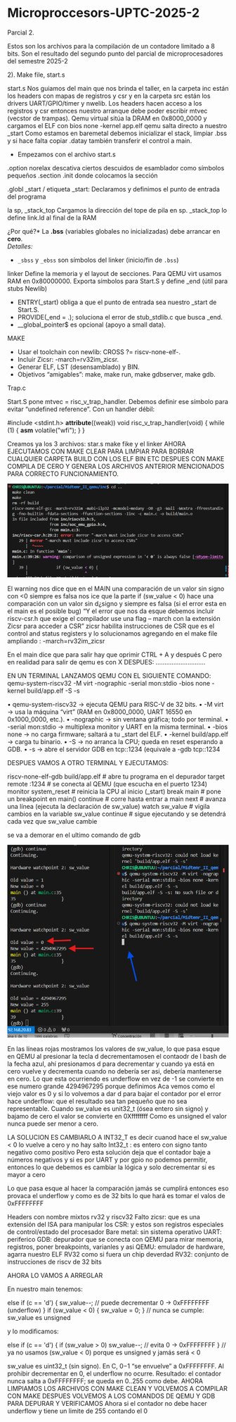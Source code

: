 # Microproccesors-UPTC-2025-2
Parcial 2. 

Estos son los archivos para la compilación de un contadore limitado a 8 bits.
Son el resultado del segundo punto del parcial de microprocesadores del semestre 2025-2


2). Make file, start.s

start.s
Nos guiamos del main que nos brinda el taller, en la carpeta inc están los headers con mapas de registros y csr y en la carpeta src están los drivers UART/GPIO/timer y nwelib. Los headers hacen acceso a los registros y csr entonces nuestro arranque debe poder escribir mtvec (vecstor de trampas).
Qemu virtual sitúa la DRAM en 0x8000_0000 y cargamos el ELF con bios none -kernel app.elf qemu salta directo a nuestro _start 
Como estamos en baremetal debemos inicializar el stack, limpiar .bss y si hace falta copiar .datay también transferir el control a main.

-	Empezamos con el archivo start.s
    

.option norelax descativa ciertos descuidos de esamblador como símbolos pequeños
.section .init donde colocamos la sección  

.globl _start / etiqueta _start:
Declaramos y definimos el punto de entrada del programa

la sp, _stack_top
Cargamos la dirección del tope de pila en sp. _stack_top lo define link.ld al final de la RAM

¿Por qué?* La **.bss** (variables globales no inicializadas) debe arrancar en **cero**.  
*Detalles:*  
- `_sbss` y `_ebss` son símbolos del linker (inicio/fin de `.bss`)




linker
Define la memoria y el layout de secciones. Para QEMU virt usamos RAM en 0x80000000. Exporta símbolos para Start.S y define _end (útil para stubs Newlib)

-	ENTRY(_start) obliga a que el punto de entrada sea nuestro _start de Start.S.
-	 PROVIDE(_end = .); soluciona el error de stub_stdlib.c que busca _end.
-	__global_pointer$ es opcional (apoyo a small data).

MAKE
-	Usar el toolchain con newlib: CROSS ?= riscv-none-elf-.
-	Incluir Zicsr: -march=rv32im_zicsr.
-	Generar ELF, LST (desensamblado) y BIN.
-	Objetivos “amigables”: make, make run, make gdbserver, make gdb.


Trap.c

Start.S pone mtvec = risc_v_trap_handler. Debemos definir ese símbolo para evitar “undefined reference”. Con un handler débil:

#include <stdint.h>
__attribute__((weak))
void risc_v_trap_handler(void) {
    while (1) { __asm__ volatile("wfi"); }
}


 

Creamos ya los 3 archivos: star.s make fike y el linker
AHORA EJECUTAMOS CON MAKE CLEAR PARA LIMPIAR PARA BORRAR CUALQUIER CARPETA BUILD CON LOS ELF BIN ETC
DESPUES CON MAKE COMPILA DE CERO Y GENERA LOS ARCHIVOS ANTERIOR MENCIONADOS PARA CORRECTO FUNCIONAMIENTO.

![Imagen 2](imagenes/imagen2.png)

 
El warning nos dice que en el MAIN una comparación de un valor sin signo con <0 siempre es falsa nos ice que la parte if (sw_value < 0) hace una comparación con un valor sin d¿signo y siempre es falsa (si el error esta en el main es el posible bug)
“Y el error que nos da esque debemos incluir riscv-csr.h que exige el compilador use una flag – march con la extensión Zicsr para acceder a CSR” zicsr habilita instrucciones de CSR que es el control and status registers y lo solucionamos agregando en el make file ampliando : -march=rv32im_zicsr


En el main dice que para salir hay que oprimir CTRL + A y después C pero en realidad para salir de qemu es con X
DESPUES:   ……………………….

EN UN TERMINAL LANZAMOS QEMU CON EL SIGUIENTE COMANDO: 
qemu-system-riscv32 -M virt -nographic -serial mon:stdio -bios none -kernel build/app.elf -S -s

•	qemu-system-riscv32 → ejecuta QEMU para RISC-V de 32 bits.
•	-M virt → usa la máquina “virt” (RAM en 0x8000_0000, UART 16550 en 0x1000_0000, etc.).
•	-nographic → sin ventana gráfica; todo por terminal.
•	-serial mon:stdio → multiplexa monitor y UART en la misma terminal.
•	-bios none → no carga firmware; saltará a tu _start del ELF.
•	-kernel build/app.elf → carga tu binario.
•	-S → no arranca la CPU; queda en reset esperando a GDB.
•	-s → abre el servidor GDB en tcp::1234 (equivale a -gdb tcp::1234

DESPUES VAMOS A OTRO TERMINAL Y EJECUTAMOS: 

riscv-none-elf-gdb build/app.elf      # abre tu programa en el depurador
target remote :1234                          # se conecta al QEMU (que escucha en el puerto 1234)
monitor system_reset                       # reinicia la CPU al inicio (_start)
break main                                        # pone un breakpoint en main()
continue                                           # corre hasta entrar a main
next                                                  # avanza una línea (ejecuta la declaración de sw_value)
watch sw_value                              # vigila cambios en la variable sw_value
continue                                         # sigue ejecutando y se detendrá cada vez que sw_value cambie


se va a demorar en el ultimo comando de gdb 


![Imagen 3](imagenes/imagen3.png)
 

En las líneas rojas mostramos los valores de sw_value, lo que pasa esque en QEMU al presionar la tecla d decrementamosen el contaodr de l bash de la fecha azul, ahí presionamos d para decrementar y cuando ya está en cero vuelve y decrementa cuando no debería ser asi, debería mantenerse en cero. Lo que esta ocurriendo es underflow en vez de -1 se convierte en ese numero grande 4294967295 porque definimos 
Aca vemos como el viejo valor es 0 y si lo volvemos a dar d para bajar el contador por el error hace underflow: que el resultado sea tan pequeño que no sea representable.
Cuando sw_value es unit32_t (ósea entero sin signo) y bajamo de cero el valor se convierte en 0Xffffffff 
Como es unsigned el valor nunca puede ser menor a cero.

LA SOLUCION ES CAMBIARLO A INT32_T es decir cuanod hace el sw_value < 0 lo vuelve a cero y no hay salto
Int32_t : es entero con signo tanto negativo como positivo
Pero esta solución deja que el contador baje a números negativos y si es por UART y por gpio no podemos permitir, entonces lo que debemos es cambiar la lógica y solo decrementar si es mayor a cero

Lo que pasa esque al hacer la comparación jamás se cumplirá entonces eso provaca el underflow y como es de 32 bits lo que hará es tomar el valos de 0xFFFFFFFF




Headers con nombre mixtos rv32 y riscv32
Falto zicsr: que es una extensión del ISA para manipular los CSR: y estos son registros especiales de control/estado del procesador 
Bare metal: sin sistema operativo
UART: periferico 
GDB: depurador que se conecta con QEMU para mirar memoria, registros, poner breakpoints, varianles y asi
QEMU: emulador de hardware, agarra nuestro ELF RV32 como si fuera un chip deverdad
RV32: conjunto de instrucciones de riscv de 32 bits 


AHORA LO VAMOS A ARREGLAR

En nuestro main tenemos: 

else if (c == 'd') {
    sw_value--;              // puede decrementar 0 → 0xFFFFFFFF (underflow)
}
if (sw_value < 0) { sw_value = 0; }  // nunca se cumple: sw_value es unsigned


y lo modificamos:

else if (c == 'd') {
    if (sw_value > 0) sw_value--;    // evita 0 → 0xFFFFFFFF
}
// ya no usamos (sw_value < 0) porque es unsigned y jamás será < 0

sw_value es uint32_t (sin signo). En C, 0−1 “se envuelve” a 0xFFFFFFFF. Al prohibir decrementar en 0, el underflow no ocurre. Resultado: el contador nunca salta a 0xFFFFFFFF; se queda en 0..255 como debe.
AHORA LIMPIAMOS LOS ARCHIVOS CON MAKE CLEAN Y VOLVEMOS A COMPILAR CON MAKE
DESPUES VOLVEMOS A LOS COMANDOS DE QEMU Y GDB PARA DEPURAR Y VERIFICAMOS
Ahora si el contador no debe hacer underflow y tiene un limite de 255 contando el 0
 
